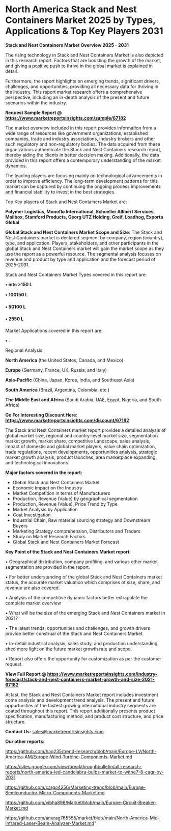 # North America Stack and Nest Containers Market 2025 by Types, Applications & Top Key Players 2031

<Strong> Stack and Nest Containers Market Overview 2025 - 2031</strong>

The rising technology in Stack and Nest Containers Market is also depicted in this research report. Factors that are boosting the growth of the market, and giving a positive push to thrive in the global market is explained in detail.

Furthermore, the report highlights on emerging trends, significant drivers, challenges, and opportunities, providing all necessary data for thriving in the industry. This report market research offers a comprehensive perspective, including an in-depth analysis of the present and future scenarios within the industry.

<strong>Request Sample Report @ <a href=https://www.marketreportsinsights.com/sample/67182>https://www.marketreportsinsights.com/sample/67182</a></strong>

The market overview included in this report provides information from a wide range of resources like government organizations, established companies, trade and industry associations, industry brokers and other such regulatory and non-regulatory bodies. The data acquired from these organizations authenticate the Stack and Nest Containers research report, thereby aiding the clients in better decision making. Additionally, the data provided in this report offers a contemporary understanding of the market dynamics.

The leading players are focusing mainly on technological advancements in order to improve efficiency. The long-term development patterns for this market can be captured by continuing the ongoing process improvements and financial stability to invest in the best strategies.

Top Key players of Stack and Nest Containers Market are:

<strong>Polymer Logistics, Monoflo International, Schoeller Allibert Services, Mailbox, Stamford Products, Georg UTZ Holding, Greif, Loadhog, Exporta Global</strong>

<strong><b>Global Stack and Nest Containers Market Scope and Size:</b></strong>
The Stack and Nest Containers market is declared segment by company, region (country), type, and application. Players, stakeholders, and other participants in the global Stack and Nest Containers market will gain the market scope as they use the report as a powerful resource. The segmental analysis focuses on revenue and product by type and application and the forecast period of 2025-2031.

Stack and Nest Containers Market Types covered in this report are:

<strong>• into >150 L

• 100150 L

• 50100 L

• 2550 L</strong>

Market Applications covered in this report are:

<strong>• .</strong> 

Regional Analysis

<strong>North America</strong> (the United States, Canada, and Mexico)

<strong>Europe</strong> (Germany, France, UK, Russia, and Italy)

<strong>Asia-Pacific</strong> (China, Japan, Korea, India, and Southeast Asia)

<strong>South America</strong> (Brazil, Argentina, Colombia, etc.)

<strong>The Middle East and Africa</strong> (Saudi Arabia, UAE, Egypt, Nigeria, and South Africa)

<strong>Go For Interesting Discount Here: <a href=https://www.marketreportsinsights.com/discount/67182>https://www.marketreportsinsights.com/discount/67182</a></strong>

The Stack and Nest Containers market report provides a detailed analysis of global market size, regional and country-level market size, segmentation market growth, market share, competitive Landscape, sales analysis, impact of domestic and global market players, value chain optimization, trade regulations, recent developments, opportunities analysis, strategic market growth analysis, product launches, area marketplace expanding, and technological innovations.

<strong><b>Major factors covered in the report:</b></strong>
<ul>
  <li>Global Stack and Nest Containers Market </li>
  <li>Economic Impact on the Industry</li>
  <li>Market Competition in terms of Manufacturers</li>
  <li>Production, Revenue (Value) by geographical segmentation</li>
  <li>Production, Revenue (Value), Price Trend by Type</li>
  <li>Market Analysis by Application</li>
  <li>Cost Investigation</li>
  <li>Industrial Chain, Raw material sourcing strategy and Downstream Buyers</li>
  <li>Marketing Strategy comprehension, Distributors and Traders</li>
  <li>Study on Market Research Factors</li>
  <li>Global Stack and Nest Containers Market Forecast</li>
</ul>

<strong><b>Key Point of the Stack and Nest Containers Market report:</b></strong>

• Geographical distribution, company profiling, and various other market segmentation are provided in the report.

• For better understanding of the global Stack and Nest Containers market status, the accurate market valuation which comprises of size, share, and revenue are also covered.

• Analysis of the competitive dynamic factors better extrapolate the complete market overview

• What will be the size of the emerging Stack and Nest Containers market in 2031?

• The latest trends, opportunities and challenges, and growth drivers provide better construal of the Stack and Nest Containers Market.

• In-detail industrial analysis, sales study, and production understanding shed more light on the future market growth rate and scope.

• Report also offers the opportunity for customization as per the customer request.

<strong><b>View Full Report @ <a href=https://www.marketreportsinsights.com/industry-forecast/stack-and-nest-containers-market-growth-and-size-2021-67182>https://www.marketreportsinsights.com/industry-forecast/stack-and-nest-containers-market-growth-and-size-2021-67182</a></b></strong>


At last, the Stack and Nest Containers Market report includes investment come analysis and development trend analysis. The present and future opportunities of the fastest growing international industry segments are coated throughout this report. This report additionally presents product specification, manufacturing method, and product cost structure, and price structure.

<strong>Contact Us:</strong>
sales@marketreportsinsights.com

<strong>Our other reports:</strong>

<a href=https://github.com/haq235/trend-research/blob/main/Europe-LV/North-America-AM/Europe-Wind-Turbine-Components-Market.md>https://github.com/haq235/trend-research/blob/main/Europe-LV/North-America-AM/Europe-Wind-Turbine-Components-Market.md</a>

<a href=https://sites.google.com/view/breakthroughbulletin/all-research-reports/north-america-led-candelabra-bulbs-market-to-witne7-8-cagr-by-2031>https://sites.google.com/view/breakthroughbulletin/all-research-reports/north-america-led-candelabra-bulbs-market-to-witne7-8-cagr-by-2031</a>

<a href=https://github.com/cargo4256/Marketing-trend/blob/main/Europe-Semiconductor-Micro-Components-Market.md>https://github.com/cargo4256/Marketing-trend/blob/main/Europe-Semiconductor-Micro-Components-Market.md</a>

<a href=https://github.com/vibha898/Market/blob/main/Europe-Circuit-Breaker-Market.md>https://github.com/vibha898/Market/blob/main/Europe-Circuit-Breaker-Market.md</a>

<a href=https://github.com/anurag765555/market/blob/main/North-America-Mid-infrared-Laser-Beam-Analyzer-Market.md>https://github.com/anurag765555/market/blob/main/North-America-Mid-infrared-Laser-Beam-Analyzer-Market.md</a>"
